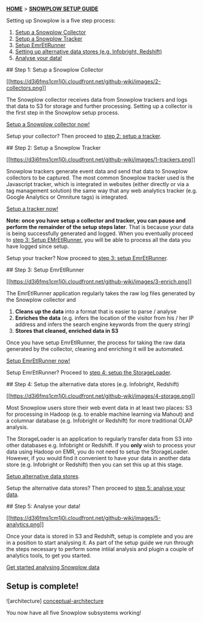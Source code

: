 [**HOME**](Home) > [**SNOWPLOW SETUP GUIDE**](Setting-up-Snowplow)

Setting up Snowplow is a five step process:

1. [Setup a Snowplow Collector](#step1)
2. [Setup a Snowplow Tracker](#step2)
3. [Setup EmrEtlRunner](#step3)
4. [Setting up alternative data stores (e.g. Infobright, Redshift)](#step4)
5. [Analyse your data!](#step5)

<a name="step1" />
## Step 1: Setup a Snowplow Collector

[[https://d3i6fms1cm1j0i.cloudfront.net/github-wiki/images/2-collectors.png]] 

The Snowplow collector receives data from Snowplow trackers and logs that data to S3 for storage and further processing. Setting up a collector is the first step in the Snowplow setup process.

[Setup a Snowplow collector now!](Setting-up-a-collector)

Setup your collector? Then proceed to [step 2: setup a tracker](#step2).

<a name="step2" />
## Step 2: Setup a Snowplow Tracker

[[https://d3i6fms1cm1j0i.cloudfront.net/github-wiki/images/1-trackers.png]] 

Snowplow trackers generate event data and send that data to Snowplow collectors to be captured. The most common Snowplow tracker used is the Javascript tracker, which is integrated in websites (either directly or via a tag management solution) the same way that any web analytics tracker (e.g. Google Analytics or Omniture tags) is integrated.

[Setup a tracker now!](Setting-up-a-Tracker)

**Note: once you have setup a collector and tracker, you can pause and perform the remainder of the setup steps later**. That is because your data is being successfully generated and logged. When you eventually proceed to [step 3: Setup EMrEtlRunner](#step3), you will be able to process all the data you have logged since setup.

Setup your tracker? Now proceed to [step 3: setup EmrEtlRunner](#step3).

<a name="step3" />
## Step 3: Setup EmrEtlRunner

[[https://d3i6fms1cm1j0i.cloudfront.net/github-wiki/images/3-enrich.png]] 

The EmrEtlRunner application regularly takes the raw log files generated by the Snowplow collector and

1. **Cleans up the data** into a format that is easier to parse / analyse
2. **Enriches the data** (e.g. infers the location of the visitor from his / her IP address and infers the search engine keywords from the query string)
3. **Stores that cleaned, enriched data in S3**

Once you have setup EmrEtlRunner, the process for taking the raw data generated by the collector, cleaning and enriching it will be automated.

[Setup EmrEtlRunner now!](Setting-up-EmrEtlRunner)

Setup EmrEtlRunner? Proceed to [step 4: setup the StorageLoader](#step4).

<a name="step4" />
## Step 4: Setup the alternative data stores (e.g. Infobright, Redshift)

[[https://d3i6fms1cm1j0i.cloudfront.net/github-wiki/images/4-storage.png]] 

Most Snowplow users store their web event data in at least two places: S3 for processing in Hadoop (e.g. to enable machine learning via Mahout) and a columnar database (e.g. Infobright or Redshift) for more traditional OLAP analysis.

The StorageLoader is an application to regularly transfer data from S3 into other databases e.g. Infobright or Redshift. If you **only** wish to process your data using Hadoop on EMR, you do not need to setup the StorageLoader. However, if you would find it convenient to have your data in another data store (e.g. Infobright or Redshift) then you can set this up at this stage.

[Setup alternative data stores](Setting-up-alternative-data-stores).

Setup the alternative data stores? Then proceed to [step 5: analyse your data](#step5).

<a name="step5" />
## Step 5: Analyse your data!

[[https://d3i6fms1cm1j0i.cloudfront.net/github-wiki/images/5-analytics.png]] 

Once your data is stored in S3 and Redshift, setup is complete and you are in a position to start analysing it. As part of the setup guide we run through the steps necessary to perform some intiial analysis and plugin a couple of analytics tools, to get you started.

[Get started analysing Snowplow data](Getting-started-analysing-Snowplow-data)

## Setup is complete!

![architecture] [conceptual-architecture]

You now have all five Snowplow subsystems working!

[conceptual-architecture]: https://d3i6fms1cm1j0i.cloudfront.net/github-wiki/images/conceptual-architecture.png

